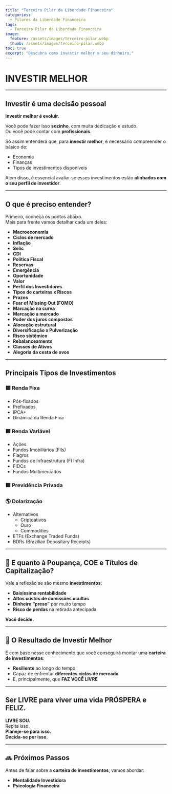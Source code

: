 ```yaml
---
title: "Terceiro Pilar da Liberdade Financeira"
categories:
  - Pilares da Liberdade Financeira
tags:
  - Terceiro Pilar da Liberdade Financeira
image:
  feature: /assets/images/terceiro-pilar.webp
  thumb: /assets/images/terceiro-pilar.webp
toc: true
excerpt: "Descubra como investir melhor o seu dinheiro."
---
```

# INVESTIR MELHOR  

---

## Investir é uma decisão pessoal

**Investir melhor é evoluir.**

Você pode fazer isso **sozinho**, com muita dedicação e estudo.  
Ou você pode contar com **profissionais**.

Só assim entenderá que, para **investir melhor**, é necessário compreender o básico de:

- Economia
- Finanças
- Tipos de investimentos disponíveis

Além disso, é essencial avaliar se esses investimentos estão **alinhados com o seu perfil de investidor**.

---

## O que é preciso entender?

Primeiro, conheça os pontos abaixo.  
Mais para frente vamos detalhar cada um deles:

- **Macroeconomia**
- **Ciclos de mercado**
- **Inflação**
- **Selic**
- **CDI**
- **Política Fiscal**
- **Reservas**
- **Emergência**
- **Oportunidade**
- **Valor**
- **Perfil dos Investidores**
- **Tipos de carteiras x Riscos**
- **Prazos**
- **Fear of Missing Out (FOMO)**
- **Marcação na curva**
- **Marcação a mercado**
- **Poder dos juros compostos**
- **Alocação estrutural**
- **Diversificação x Pulverização**
- **Risco sistêmico**
- **Rebalanceamento**
- **Classes de Ativos**
- **Alegoria da cesta de ovos**

---

## Principais Tipos de Investimentos

### 🟨 **Renda Fixa**
- Pós-fixados
- Prefixados
- IPCA+
- Dinâmica da Renda Fixa

### 🟦 **Renda Variável**
- Ações
- Fundos Imobiliários (FIIs)
- Fiagros
- Fundos de Infraestrutura (FI Infra)
- FIDCs
- Fundos Multimercados

### 🟩 **Previdência Privada**

### 🌎 **Dolarização**
- Alternativos
  - Criptoativos
  - Ouro
  - Commodities
- ETFs (Exchange Traded Funds)
- BDRs (Brazilian Depositary Receipts)

---

## 🤔 E quanto à Poupança, COE e Títulos de Capitalização?

Vale a reflexão se são mesmo **investimentos**:

- **Baixíssima rentabilidade**
- **Altos custos de comissões ocultas**
- **Dinheiro “preso”** por muito tempo
- **Risco de perdas** na retirada antecipada

**Você decide.**

---

## 🎯 O Resultado de Investir Melhor

É com base nesse conhecimento que você conseguirá montar uma **carteira de investimentos**:

- **Resiliente** ao longo do tempo  
- Capaz de enfrentar **diferentes ciclos de mercado**  
- E, principalmente, que **FAZ VOCÊ LIVRE**

---

## Ser LIVRE para viver uma vida PRÓSPERA e FELIZ.

**LIVRE SOU.**  
Repita isso.  
**Planeje-se para isso.**  
**Decida-se por isso.**

---

## 🔜 Próximos Passos

Antes de falar sobre a **carteira de investimentos**, vamos abordar:

- **Mentalidade Investidora**
- **Psicologia Financeira**
